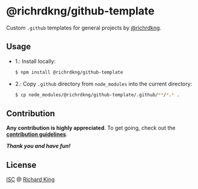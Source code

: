 # @richrdkng/github-template

Custom `.github` templates for general projects by [@richrdkng](https://github.com/richrdkng).

## Usage

- 1.: Install locally:

  ```bash
  $ npm install @richrdkng/github-template
  ```
- 2.: Copy `.github` directory from `node_modules` into the current directory:

  ```bash
  $ cp node_modules/@richrdkng/github-template/.github/**/*.* .
  ```

## Contribution

**Any contribution is highly appreciated**. To get going, check out the [**contribution guidelines**][url-contrib-doc].

***Thank you and have fun!***

## License

[ISC][url-license-doc] @ [Richard King](https://www.richrdkng.com)

  <!--- References ============================================================================ -->

  <!--- Badges -->

  <!--- URLs -->
  [url-license-doc]: https://github.com/richrdkng/github-template/blob/master/LICENSE.md
  [url-contrib-doc]: https://github.com/richrdkng/github-template/blob/master/.github/CONTRIBUTING.md
